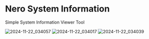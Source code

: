 # Nero System Information
Simple System Information Viewer Tool


![2024-11-22_034057](https://github.com/user-attachments/assets/0f1f7258-3fed-4a2b-bf96-6b8daaf1c5b3)
![2024-11-22_034017](https://github.com/user-attachments/assets/71da0b6c-a186-4970-8e1b-1ce06ccf19aa)
![2024-11-22_034039](https://github.com/user-attachments/assets/d65d59fa-006e-429b-b26f-bb18f050f033)
